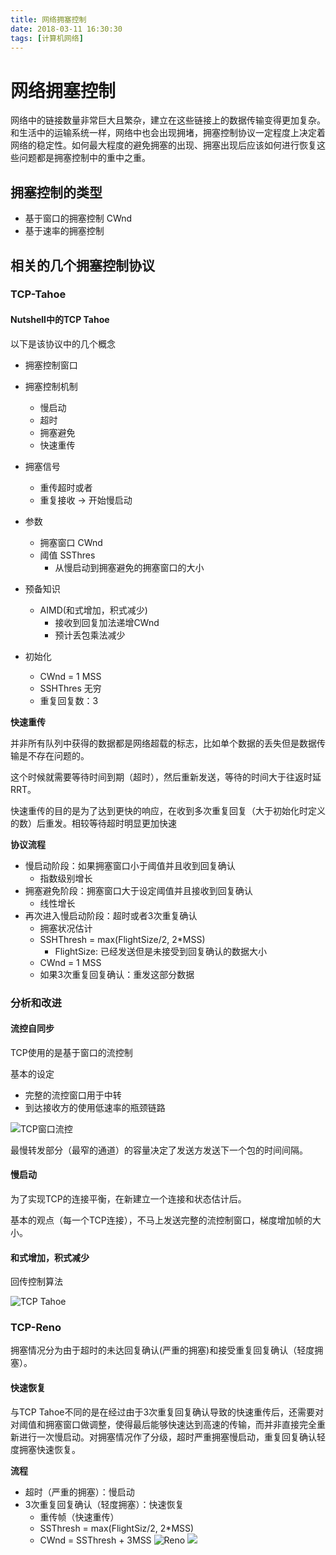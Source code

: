 ```yaml
---
title: 网络拥塞控制
date: 2018-03-11 16:30:30
tags: [计算机网络]
---
```


# 网络拥塞控制

网络中的链接数量非常巨大且繁杂，建立在这些链接上的数据传输变得更加复杂。和生活中的运输系统一样，网络中也会出现拥堵，拥塞控制协议一定程度上决定着网络的稳定性。如何最大程度的避免拥塞的出现、拥塞出现后应该如何进行恢复这些问题都是拥塞控制中的重中之重。

## 拥塞控制的类型

- 基于窗口的拥塞控制 CWnd
- 基于速率的拥塞控制


## 相关的几个拥塞控制协议

### TCP-Tahoe

#### Nutshell中的TCP Tahoe

以下是该协议中的几个概念

- 拥塞控制窗口
- 拥塞控制机制
    + 慢启动
    + 超时
    + 拥塞避免
    + 快速重传
 
- 拥塞信号
    + 重传超时或者
    + 重复接收
    -> 开始慢启动
     
- 参数
    + 拥塞窗口 CWnd
    + 阈值 SSThres
        * 从慢启动到拥塞避免的拥塞窗口的大小
 
- 预备知识
    + AIMD(和式增加，积式减少)
        * 接收到回复加法递增CWnd
        * 预计丢包乘法减少
- 初始化
    + CWnd = 1 MSS
    + SSHThres 无穷
    + 重复回复数：3

**快速重传**

并非所有队列中获得的数据都是网络超载的标志，比如单个数据的丢失但是数据传输是不存在问题的。

这个时候就需要等待时间到期（超时），然后重新发送，等待的时间大于往返时延RRT。

快速重传的目的是为了达到更快的响应，在收到多次重复回复（大于初始化时定义的数）后重发。相较等待超时明显更加快速

**协议流程**

- 慢启动阶段：如果拥塞窗口小于阈值并且收到回复确认
    + 指数级别增长
- 拥塞避免阶段：拥塞窗口大于设定阈值并且接收到回复确认
    + 线性增长 
- 再次进入慢启动阶段：超时或者3次重复确认
    + 拥塞状况估计
    + SSHThresh = max(FlightSize/2, 2*MSS)
        * FlightSize: 已经发送但是未接受到回复确认的数据大小
    + CWnd = 1 MSS
    + 如果3次重复回复确认：重发这部分数据

### 分析和改进

#### 流控自同步

TCP使用的是基于窗口的流控制

基本的设定

- 完整的流控窗口用于中转
- 到达接收方的使用低速率的瓶颈链路

![TCP窗口流控](http://7xonju.com1.z0.glb.clouddn.com/image/kurs/TCP%E7%AA%97%E5%8F%A3%E6%B5%81%E6%8E%A7.PNG)

最慢转发部分（最窄的通道）的容量决定了发送方发送下一个包的时间间隔。

#### 慢启动

为了实现TCP的连接平衡，在新建立一个连接和状态估计后。

基本的观点（每一个TCP连接），不马上发送完整的流控制窗口，梯度增加帧的大小。

#### 和式增加，积式减少

回传控制算法

![TCP Tahoe](http://7xonju.com1.z0.glb.clouddn.com/image/kurs/Taheo.PNG)

### TCP-Reno

拥塞情况分为由于超时的未达回复确认(严重的拥塞)和接受重复回复确认（轻度拥塞）。

#### 快速恢复

与TCP Tahoe不同的是在经过由于3次重复回复确认导致的快速重传后，还需要对对阈值和拥塞窗口做调整，使得最后能够快速达到高速的传输，而并非直接完全重新进行一次慢启动。对拥塞情况作了分级，超时严重拥塞慢启动，重复回复确认轻度拥塞快速恢复。

**流程**

- 超时（严重的拥塞）：慢启动
- 3次重复回复确认（轻度拥塞）：快速恢复
    + 重传帧（快速重传）
    + SSThresh = max(FlightSiz/2, 2*MSS)
    + CWnd = SSThresh + 3MSS
![Reno](http://7xonju.com1.z0.glb.clouddn.com/image/kurs/Reno.PNG)
![](http://7xonju.com1.z0.glb.clouddn.com/image/logo/mainlogo.png)